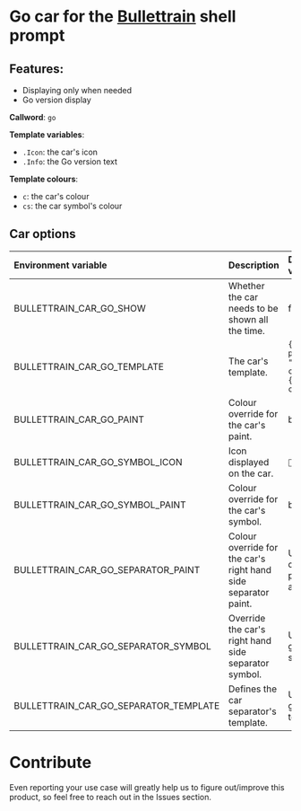# Go car for the [Bullettrain](https://github.com/bullettrain-sh/bullettrain-go-core) shell prompt

## Features:

- Displaying only when needed
- Go version display


**Callword**: `go`

**Template variables**:

* `.Icon`: the car's icon
* `.Info`: the Go version text

**Template colours**:

* `c`: the car's colour
* `cs`: the car symbol's colour


## Car options

| Environment variable                  | Description                                                    | Default value                                   |
|:--------------------------------------|:---------------------------------------------------------------|:------------------------------------------------|
| BULLETTRAIN_CAR_GO_SHOW               | Whether the car needs to be shown all the time.                | false                                           |
| BULLETTRAIN_CAR_GO_TEMPLATE           | The car's template.                                            | `{{.Icon \| printf "%s " \| cs}}{{.Info \| c}}` |
| BULLETTRAIN_CAR_GO_PAINT              | Colour override for the car's paint.                           | black:123                                       |
| BULLETTRAIN_CAR_GO_SYMBOL_ICON        | Icon displayed on the car.                                     | ``                                             |
| BULLETTRAIN_CAR_GO_SYMBOL_PAINT       | Colour override for the car's symbol.                          | black:123                                       |
| BULLETTRAIN_CAR_GO_SEPARATOR_PAINT    | Colour override for the car's right hand side separator paint. | Using default painting algorythm.               |
| BULLETTRAIN_CAR_GO_SEPARATOR_SYMBOL   | Override the car's right hand side separator symbol.           | Using global symbol.                            |
| BULLETTRAIN_CAR_GO_SEPARATOR_TEMPLATE | Defines the car separator's template.                          | Using global template.                          |

# Contribute

Even reporting your use case will greatly help us to figure out/improve
this product, so feel free to reach out in the Issues section.
